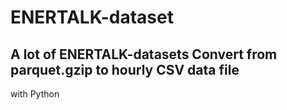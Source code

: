 # ENERTALK-dataset
## A lot of ENERTALK-datasets Convert from parquet.gzip to hourly CSV data file
with Python
